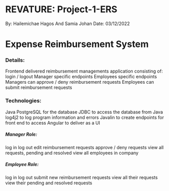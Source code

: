 
# REVATURE: Project-1-ERS
By: Hailemichae Hagos And Samia Johan
Date: 03/12/2022

# Expense Reimbursement System
### Details:
Frontend delivered reimbursement managements application consisting of:
login / logout
Manager specific endpoints
Employees specific endpoints
Managers can approve / deny reimbursement requests
Employees can submit reimbursement requests

### Technologies:
Java
PostgreSQL for the database
JDBC to access the database from Java
log4j2 to log program information and errors
Javalin to create endpoints for front end to access
Angular to deliver as a UI

##### Manager Role:

log in
log out
edit reimbursement requests
approve / deny requests
view all requests, pending and resolved
view all employees in company

##### Employee Role:
log in
log out
submit new reimbursement requests
view all their requests
view their pending and resolved requests





